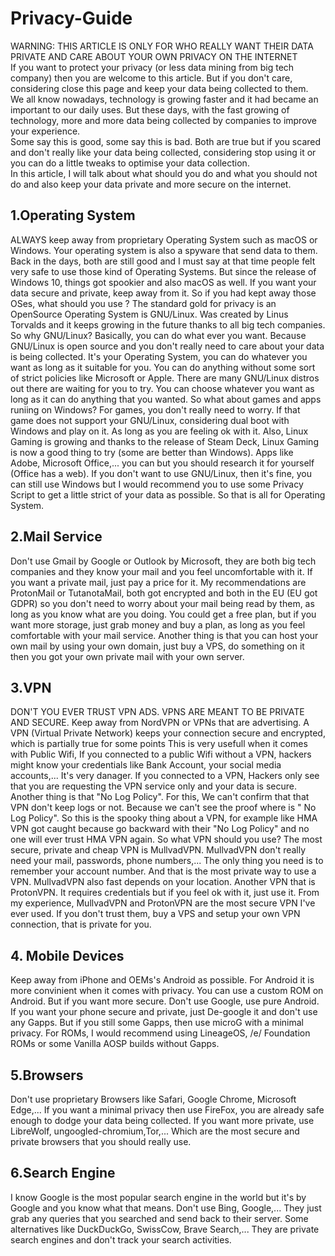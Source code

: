 # Privacy-Guide

WARNING: THIS ARTICLE IS ONLY FOR WHO REALLY WANT THEIR DATA PRIVATE AND CARE ABOUT YOUR OWN PRIVACY ON THE INTERNET  
If you want to protect your privacy (or less data mining from big tech company) then you are welcome to this article. But if you don't care, considering close this page and keep your data being collected to them.  
We all know nowadays, technology is growing faster and it had became an important to our daily uses. But these days, with the fast growing of technology, more and more data being collected by companies to improve your experience.  
Some say this is good, some say this is bad. Both are true but if you scared and don't really like your data being collected, considering stop using it or you can do a little tweaks to optimise your data collection.  
In this article, I will talk about what should you do and what you should not do and also keep your data private and more secure on the internet.  

## 1.Operating System  
ALWAYS keep away from proprietary Operating System such as macOS or Windows. Your operating system is also a spyware that send data to them. Back in the days, both are still good and I must say at that time people felt very safe to use those kind of Operating Systems. But since the release of Windows 10, things got spookier and also macOS as well. If you want your data secure and private, keep away from it. So if you had kept away those OSes, what should you use ? The standard gold for privacy is an OpenSource Operating System is GNU/Linux. Was created by Linus Torvalds and it keeps growing in the future thanks to all big tech companies. So why GNU/Linux? Basically, you can do what ever you want. Because GNU/Linux is open source and you don't really need to care about your data is being collected. It's your Operating System, you can do whatever you want as long as it suitable for you. You can do anything without some sort of strict policies like Microsoft or Apple. There are many GNU/Linux distros out there are waiting for you to try. You can choose whatever you want as long as it can do anything that you wanted. So what about games and apps runiing on Windows? For games, you don't really need to worry. If that game does not support your GNU/Linux, considering dual boot with Windows and play on it. As long as you are feeling ok with it. Also, Linux Gaming is growing and thanks to the release of Steam Deck, Linux Gaming is now a good thing to try (some are better than Windows). Apps like Adobe, Microsoft Office,... you can but you should research it for yourself (Office has a web). If you don't want to use GNU/Linux, then it's fine, you can still use Windows but I would recommend you to use some Privacy Script to get a little strict of your data as possible. So that is all for Operating System.   

## 2.Mail Service  
Don't use Gmail by Google or Outlook by Microsoft, they are both big tech companies and they know your mail and you feel uncomfortable with it. If you want a private mail, just pay a price for it. My recommendations are ProtonMail or TutanotaMail, both got encrypted and both in the EU (EU got GDPR) so you don't need to worry about your mail being read by
them, as long as you know what are you doing. You could get a free plan, but if you want more storage, just grab money and buy a plan, as long as you feel comfortable with your mail service. Another thing is that you can host your own mail by using your own domain, just buy a VPS, do something on it then you got your own private mail with your own server.  

## 3.VPN  
DON'T YOU EVER TRUST VPN ADS. VPNS ARE MEANT TO BE PRIVATE AND SECURE. Keep away from NordVPN or VPNs that are advertising. A VPN (Virtual Private Network) keeps your connection secure and encrypted, which is partially true for some points This is very usefull when it comes with Public Wifi, If you connected to a public Wifi without a VPN, hackers might know your credentials like Bank Account, your social media accounts,... It's very danager. If you connected to a VPN, Hackers only see that you are requesting the VPN service only and your data is secure. Another thing is that "No Log Policy". For this, We can't confirm that that VPN don't keep logs or not. Because we can't see the proof where is " No Log Policy". So this is the spooky thing about a VPN, for example like HMA VPN got caught because go backward with their "No Log Policy" and no one will ever trust HMA VPN again. So what VPN should you use? The most secure, private and cheap VPN is MullvadVPN. MullvadVPN don't really need your mail, passwords, phone numbers,... The only thing you
need is to remember your account number. And that is the most private way to use a VPN. MullvadVPN also fast depends on your location. Another VPN that is ProtonVPN. It requires credentials but if you feel ok with it, just use it. From my experience, MullvadVPN and ProtonVPN are the most secure VPN I've ever used. If you don't trust them, buy a VPS and setup your own VPN connection, that is private for you.  

## 4. Mobile Devices
Keep away from iPhone and OEMs's Android as possible. For Android it is more convinient when it comes with privacy. You can use a custom ROM on Android. But if you want more secure. Don't use Google, use pure Android. If you want your phone secure and private, just De-google it and don't use any Gapps. But if you still some Gapps, then use microG with a minimal privacy. For ROMs, I would recommend using LineageOS, /e/ Foundation ROMs or some Vanilla AOSP builds without Gapps.  

## 5.Browsers
Don't use proprietary Browsers like Safari, Google Chrome, Microsoft Edge,... If you want a minimal privacy then use FireFox, you are already safe enough to dodge your data being collected. If you want more private, use LibreWolf, ungoogled-chromium,Tor,... Which are the most secure and private browsers that you should really use.  

## 6.Search Engine
I know Google is the most popular search engine in the world but it's by Google and you know what that means. Don't use Bing, Google,... They just grab any queries that you searched and send back to their server. Some alternatives like DuckDuckGo, SwissCow, Brave Search,... They are private search engines and don't track your search activities.   
